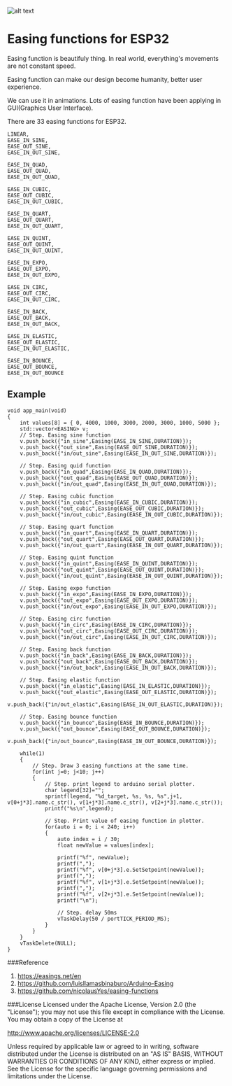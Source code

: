 ![alt text](./images/easing.gif)
# Easing functions for ESP32

Easing function is beautifuly thing. In real world, everything's movements are not constant speed.

Easing function can make our design become humanity, better user experience.

We can use it in animations. Lots of easing function have been applying in GUI(Graphics User Interface). 

There are 33 easing functions for ESP32. 
	
	LINEAR,
	EASE_IN_SINE,
	EASE_OUT_SINE,
	EASE_IN_OUT_SINE,

	EASE_IN_QUAD,
	EASE_OUT_QUAD,
	EASE_IN_OUT_QUAD,

	EASE_IN_CUBIC,
	EASE_OUT_CUBIC,
	EASE_IN_OUT_CUBIC,

	EASE_IN_QUART,
	EASE_OUT_QUART,
	EASE_IN_OUT_QUART,

	EASE_IN_QUINT,
	EASE_OUT_QUINT,
	EASE_IN_OUT_QUINT,

	EASE_IN_EXPO,
	EASE_OUT_EXPO,
	EASE_IN_OUT_EXPO,

	EASE_IN_CIRC,
	EASE_OUT_CIRC,
	EASE_IN_OUT_CIRC,

	EASE_IN_BACK,
	EASE_OUT_BACK,
	EASE_IN_OUT_BACK,

	EASE_IN_ELASTIC,
	EASE_OUT_ELASTIC,
	EASE_IN_OUT_ELASTIC,

	EASE_IN_BOUNCE,
	EASE_OUT_BOUNCE,
	EASE_IN_OUT_BOUNCE
## Example
```
void app_main(void)
{
	int values[8] = { 0, 4000, 1000, 3000, 2000, 3000, 1000, 5000 };
	std::vector<EASING> v;
	// Step. Easing sine function
	v.push_back({"in_sine",Easing(EASE_IN_SINE,DURATION)});
	v.push_back({"out_sine",Easing(EASE_OUT_SINE,DURATION)});
	v.push_back({"in/out_sine",Easing(EASE_IN_OUT_SINE,DURATION)});

	// Step. Easing quid function
	v.push_back({"in_quad",Easing(EASE_IN_QUAD,DURATION)});
	v.push_back({"out_quad",Easing(EASE_OUT_QUAD,DURATION)});
	v.push_back({"in/out_quad",Easing(EASE_IN_OUT_QUAD,DURATION)});

	// Step. Easing cubic function
	v.push_back({"in_cubic",Easing(EASE_IN_CUBIC,DURATION)});
	v.push_back({"out_cubic",Easing(EASE_OUT_CUBIC,DURATION)});
	v.push_back({"in/out_cubic",Easing(EASE_IN_OUT_CUBIC,DURATION)});

	// Step. Easing quart function
	v.push_back({"in_quart",Easing(EASE_IN_QUART,DURATION)});
	v.push_back({"out_quart",Easing(EASE_OUT_QUART,DURATION)});
	v.push_back({"in/out_quart",Easing(EASE_IN_OUT_QUART,DURATION)});

	// Step. Easing quint function
	v.push_back({"in_quint",Easing(EASE_IN_QUINT,DURATION)});
	v.push_back({"out_quint",Easing(EASE_OUT_QUINT,DURATION)});
	v.push_back({"in/out_quint",Easing(EASE_IN_OUT_QUINT,DURATION)});

	// Step. Easing expo function
	v.push_back({"in_expo",Easing(EASE_IN_EXPO,DURATION)});
	v.push_back({"out_expo",Easing(EASE_OUT_EXPO,DURATION)});
	v.push_back({"in/out_expo",Easing(EASE_IN_OUT_EXPO,DURATION)});

	// Step. Easing circ function
	v.push_back({"in_circ",Easing(EASE_IN_CIRC,DURATION)});
	v.push_back({"out_circ",Easing(EASE_OUT_CIRC,DURATION)});
	v.push_back({"in/out_circ",Easing(EASE_IN_OUT_CIRC,DURATION)});

	// Step. Easing back function
	v.push_back({"in_back",Easing(EASE_IN_BACK,DURATION)});
	v.push_back({"out_back",Easing(EASE_OUT_BACK,DURATION)});
	v.push_back({"in/out_back",Easing(EASE_IN_OUT_BACK,DURATION)});

	// Step. Easing elastic function
	v.push_back({"in_elastic",Easing(EASE_IN_ELASTIC,DURATION)});
	v.push_back({"out_elastic",Easing(EASE_OUT_ELASTIC,DURATION)});
	v.push_back({"in/out_elastic",Easing(EASE_IN_OUT_ELASTIC,DURATION)});

	// Step. Easing bounce function
	v.push_back({"in_bounce",Easing(EASE_IN_BOUNCE,DURATION)});
	v.push_back({"out_bounce",Easing(EASE_OUT_BOUNCE,DURATION)});
	v.push_back({"in/out_bounce",Easing(EASE_IN_OUT_BOUNCE,DURATION)});

	while(1)
	{
		// Step. Draw 3 easing functions at the same time.
		for(int j=0; j<10; j++)
		{
			// Step. print legend to arduino serial plotter.
			char legend[32]="";
			sprintf(legend, "%d_target, %s, %s, %s",j+1, v[0+j*3].name.c_str(), v[1+j*3].name.c_str(), v[2+j*3].name.c_str());
			printf("%s\n",legend);

			// Step. Print value of easing function in plotter.
			for(auto i = 0; i < 240; i++)
			{
				auto index = i / 30;
				float newValue = values[index];

				printf("%f", newValue);
				printf(",");
				printf("%f", v[0+j*3].e.SetSetpoint(newValue));
				printf(",");
				printf("%f", v[1+j*3].e.SetSetpoint(newValue));
				printf(",");
				printf("%f", v[2+j*3].e.SetSetpoint(newValue));
				printf("\n");

				// Step. delay 50ms
				vTaskDelay(50 / portTICK_PERIOD_MS);
			}
		}
	}
	vTaskDelete(NULL);
}
```

###Reference
1. https://easings.net/en
2. https://github.com/luisllamasbinaburo/Arduino-Easing
3. https://github.com/nicolausYes/easing-functions

###License
Licensed under the Apache License, Version 2.0 (the "License");
you may not use this file except in compliance with the License.
You may obtain a copy of the License at

http://www.apache.org/licenses/LICENSE-2.0

Unless required by applicable law or agreed to in writing, software
distributed under the License is distributed on an "AS IS" BASIS,
WITHOUT WARRANTIES OR CONDITIONS OF ANY KIND, either express or implied.
See the License for the specific language governing permissions and
limitations under the License.